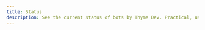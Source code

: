 ```yaml
---
title: Status
description: See the current status of bots by Thyme Dev. Practical, user-friendly Discord bots for getting things done.
---
```


<Status-BotCount />
